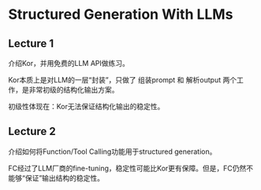 # Structured Generation With LLMs

## Lecture 1

介绍Kor，并用免费的LLM API做练习。

Kor本质上是对LLM的一层“封装”，只做了 组装prompt 和 解析output 两个工作，是非常初级的结构化输出方案。

初级性体现在：Kor无法保证结构化输出的稳定性。

## Lecture 2

介绍如何将Function/Tool Calling功能用于structured generation。

FC经过了LLM厂商的fine-tuning，稳定性可能比Kor更有保障。但是，FC仍然不能够“保证”输出结构的稳定性。
